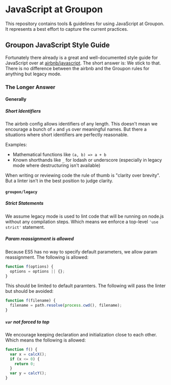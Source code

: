 # JavaScript at Groupon

This repository contains tools & guidelines for using JavaScript at Groupon.
It represents a best effort to capture the current practices.

## Groupon JavaScript Style Guide

Fortunately there already is a great and well-documented style guide for JavaScript over at [airbnb/javascript](https://github.com/airbnb/javascript).
The short answer is: We stick to that.
There is no difference between the airbnb and the Groupon rules for anything but legacy mode.

### The Longer Answer

#### Generally

##### Short Identifiers

The airbnb config allows identifiers of any length.
This doesn't mean we encourage a bunch of `x` and `y`s over meaningful names.
But there a situations where short identifiers are perfectly reasonable.

Examples:
* Mathematical functions like `(a, b) => a + b`
* Known shorthands like `_` for lodash or underscore (especially in legacy mode where destructuring isn't available)

When writing or reviewing code the rule of thumb is "clarity over brevity".
But a linter isn't in the best position to judge clarity.

#### `groupon/legacy`

##### Strict Statements

We assume legacy mode is used to lint code that will be running on node.js without any compilation steps.
Which means we enforce a top-level `'use strict'` statement.

##### Param reassignment is allowed

Because ES5 has no way to specify default parameters,
we allow param reassignment.
The following is allowed:

```js
function f(options) {
  options = options || {};
}
```

This should be limited to default paramters.
The following will pass the linter but should be avoided:

```js
function f(filename) {
  filename = path.resolve(process.cwd(), filename);
}
```

##### `var` not forced to top

We encourage keeping declaration and initialization close to each other.
Which means the following is allowed:

```js
function f() {
  var x = calcX();
  if (x <= 0) {
    return 0;
  }
  var y = calcY();
}
```
